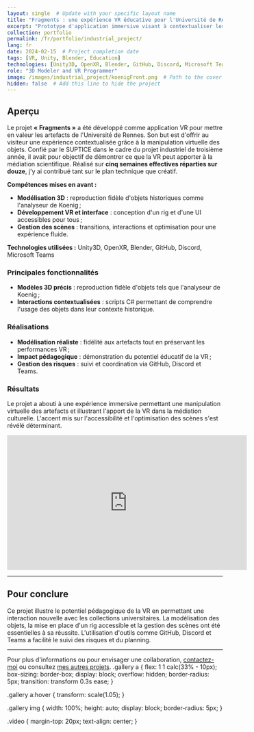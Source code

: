 ```yaml
---
layout: single  # Update with your specific layout name
title: "Fragments : une expérience VR éducative pour l'Université de Rennes"
excerpt: "Prototype d'application immersive visant à contextualiser les artefacts de la collection de l'Université de Rennes."
collection: portfolio
permalink: /fr/portfolio/industrial_project/
lang: fr
date: 2024-02-15  # Project completion date
tags: [VR, Unity, Blender, Education]
technologies: [Unity3D, OpenXR, Blender, GitHub, Discord, Microsoft Teams]
role: "3D Modeler and VR Programmer"
image: /images/industrial_project/koenigFront.png  # Path to the cover image for the project
hidden: false  # Add this line to hide the project
---
```


## Aperçu

Le projet **« Fragments »** a été développé comme application VR pour mettre en valeur les artefacts de l'Université de Rennes. Son but est d'offrir au visiteur une expérience contextualisée grâce à la manipulation virtuelle des objets. Confié par le SUPTICE dans le cadre du projet industriel de troisième année, il avait pour objectif de démontrer ce que la VR peut apporter à la médiation scientifique. Réalisé sur **cinq semaines effectives réparties sur douze**, j'y ai contribué tant sur le plan technique que créatif.

**Compétences mises en avant :**

- **Modélisation 3D** : reproduction fidèle d'objets historiques comme l'analyseur de Koenig ;
- **Développement VR et interface** : conception d'un rig et d'une UI accessibles pour tous ;
- **Gestion des scènes** : transitions, interactions et optimisation pour une expérience fluide.

**Technologies utilisées :** Unity3D, OpenXR, Blender, GitHub, Discord, Microsoft Teams

### Principales fonctionnalités

- **Modèles 3D précis** : reproduction fidèle d'objets tels que l'analyseur de Koenig ;
- **Interactions contextualisées** : scripts C# permettant de comprendre l'usage des objets dans leur contexte historique.

### Réalisations

- **Modélisation réaliste** : fidélité aux artefacts tout en préservant les performances VR ;
- **Impact pédagogique** : démonstration du potentiel éducatif de la VR ;
- **Gestion des risques** : suivi et coordination via GitHub, Discord et Teams.

### Résultats

Le projet a abouti à une expérience immersive permettant une manipulation virtuelle des artefacts et illustrant l'apport de la VR dans la médiation culturelle. L'accent mis sur l'accessibilité et l'optimisation des scènes s'est révélé déterminant.

<div class="video">
  <iframe width="560" height="315" src="https://www.youtube.com/embed/HafUrZdf9LU" frameborder="0" allow="accelerometer; autoplay; clipboard-write; encrypted-media; gyroscope; picture-in-picture" allowfullscreen></iframe>
</div>

---

## Pour conclure

Ce projet illustre le potentiel pédagogique de la VR en permettant une interaction nouvelle avec les collections universitaires. La modélisation des objets, la mise en place d'un rig accessible et la gestion des scènes ont été essentielles à sa réussite. L'utilisation d'outils comme GitHub, Discord et Teams a facilité le suivi des risques et du planning.

---

Pour plus d'informations ou pour envisager une collaboration, [contactez-moi](/fr/contact) ou consultez [mes autres projets](/fr/portfolio/).
.gallery a {
  flex: 1 1 calc(33% - 10px);
  box-sizing: border-box;
  display: block;
  overflow: hidden;
  border-radius: 5px;
  transition: transform 0.3s ease;
}

.gallery a:hover {
  transform: scale(1.05);
}

.gallery img {
  width: 100%;
  height: auto;
  display: block;
  border-radius: 5px;
}

.video {
  margin-top: 20px;
  text-align: center;
}
</style>
